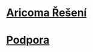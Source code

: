 # [Aricoma Řešení](solutions/solutions.md)
<!-- # [Productivity PACK](ProductivityPack/productivity-pack.md) -->
<!-- # [Financial PACK](FinancialPack/finance-pack.md) -->
<!-- # [SK PACK](sk/sk-legislative-pack.md) -->
<!-- # [StreamLine Tools](Streamlinetools/streamlinetools.md) -->
# [Podpora](support/support.md)
